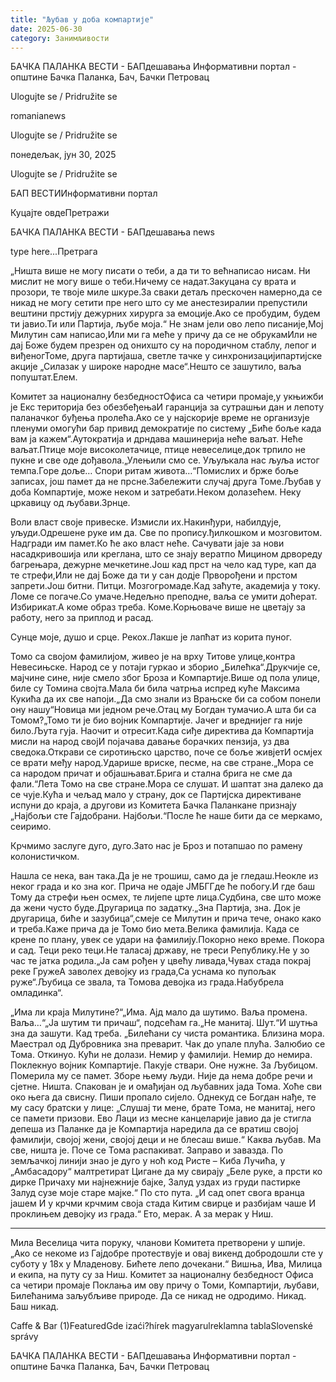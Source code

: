 ```yaml
---
title: "Љубав у доба компартије"
date: 2025-06-30
category: Занимљивости
---
```


БАЧКА ПАЛАНКА ВЕСТИ - БАПдешавања Информативни портал - општине Бачка Паланка, Бач, Бачки Петровац

Ulogujte se / Pridružite se

romanianews

Ulogujte se / Pridružite se

понедељак, јун 30, 2025

Ulogujte se / Pridružite se

БАП ВЕСТИИнформативни портал

Куцајте овдеПретражи

БАЧКА ПАЛАНКА ВЕСТИ - БАПдешавања news

type here...Претрага

„Ништа више не могу писати о теби, а да ти то већнаписао нисам. Ни мислит не могу више о теби.Ничему се надат.Закуцана су врата и прозори, те твоје миле шкуре.За сваки детаљ прескочен намерно,да се никад не могу сетити пре него што су ме анестезиралии препустили вештини прстију дежурних хирурга за емоције.Ако се пробудим, будем ти јавио.Ти или Партија, љубе моја.“
Не знам јели ово лепо писаније,Мој Милутин сам написао,Или ми га меће у причу да се не обрукамИли не дај Боже будем презрен од онихшто су на породичном стаблу, лепог и виђеногТоме, друга партијаша, светле тачке у синхронизацијипартијске акције „Силазак у широке народне масе“.Нешто се зашутило, ваља попуштат.Елем.

Комитет за националну безбедностОфиса са четири промаје,у укњижби је Екс територија без обезбеђењаИ гаранција за сутрашњи дан и лепоту паланачког буђења пролећа.Ако се у најскорије време не организује пленуми омогући бар привид демократије по систему
„Биће боље када вам ја кажем“.Аутократија и дрндава машинерија неће ваљат. Неће ваљат.Птице моје високолетачице, птице невеселице,док трпило не пукне и све оде дођавола.„Улењили смо се. Уљуљкала нас љуља истог темпа.Горе доље… Спори ритам живота…“Помислих и брже боље записах, још памет да не прсне.Забележити случај друга Томе.Љубав у доба Компартије, може неком и затребати.Неком долазећем. Неку цркавицу од љубави.Зрнце.

Воли власт своје привеске. Измисли их.Накинђури, набилдује, уљуди.Одрешене руке им да. Све по пропису.ђилкошком и мозговитом. Надгради им памет.Ко ће ако власт неће. Сачувати јаје за нови насадкривошија или креглана, што се знају вератпо Мицином дрвореду багрењара, дежурне мечкетине.Још кад прст на чело кад туре, кап да те стрефи,Или не дај Боже да ти у сан додје Прворођени и прстом запрети.Још битни. Питци. Мозгогромаде.Кад заћуте, академија у току. Ломе се погаче.Со умаче.Недељно преподне, ваља се умити доћерат. Избирикат.А коме образ треба. Коме.Корњоваче више не цветају за работу, него за приплод и расад.

Сунце моје, душо и срце. Рекох.Лакше је лапћат из корита пуног.

Томо са својом фамилијом, живео је на врху Титове улице,контра Невесињске. Народ се у потаји гуркао и зборио „Билећка“.Друкчије се, мајчине сине, није смело због Броза и Компартије.Више од пола улице, биле су Томина својта.Мала би била чатрња испред куће Максима Кукића да их све напоји.„Да смо знали из Врањске би са собом понели ону нашу“Новица ми једном рече.Отац му Богдан тумачио.А шта би са Томом?„Томо ти је био војник Компартије. Јачег и вреднијег га није било.Љута гуја. Наочит и отресит.Када сиђе директива да Компартија мисли на народ својИ појачава давање борачких пензија, уз два сведока.Открави се сиротињско царство, поче се боље живјетИ осмјех се врати међу народ.Ударише вриске, песме, на све стране.„Мора се са народом причат и објашњават.Брига и стална брига не сме да фали.“Лета Томо на све стране.Мора се слушат. И шаптат зна далеко да се чује.Кућа и чељад мало у страну, док се Партијска директиване испуни до краја, а другови из Комитета Бачка Паланкане признају „Најбољи сте Гајдобрани. Најбољи.“После ће наше бити да се меркамо, сеиримо.

Крчмимо заслуге дуго, дуго.Зато нас је Броз и потапшао по рамену колонистичком.

Нашла се нека, ван така.Да је не трошиш, само да је гледаш.Неокле из неког града и ко зна ког. Прича не одаје ЈМБГГде ће побогу.И где баш Тому да стрефи њен осмех, те лијепе црте лица.Судбина, све што може да жени чусто буде.Другарица по задатку.„Зна Партија, зна. Док је другарица, биће и зазубица“,смеје се Милутин и прича тече, онако како и треба.Каже прича да је Томо био мета.Велика фамилија. Када се крене по плану, увек се удари на фамилију.Покорно неко време. Покора и сад. Теци реко теци.Не таласај државу, не треси Републику.Не у зо час те јатка родила.„Ја сам рођен у цвећу ливада,Чувах стада покрај реке ГружеА заволех девојку из града,Са уснама ко пупољак руже“.Љубица се звала, та Томова девојка из града.Набубрела омладинка“.

„Има ли краја Милутине?“„Има. Ајд мало да шутимо. Ваља промена. Ваља…“„Ја шутим ти причаш“, подсећам га.„Не манитај. Шут.“И шутња зна да зашути. Кад треба.
„Билећани су чиста романтика. Близина мора.
Маестрал од Дубровника зна преварит. Чак до упале плућа.
Залюбио се Тома. Откинуо. Кући не долази.
Немир у фамилији. Немир до немира. Поклекнуо војник Компартије.
Пакује ствари. Оне нужне. За Љубицом. Померила му се памет.
Зборе њему људи. Није да нема добре речи и сјетне. Ништа.
Спакован је и омађијан од љубавних јада Тома.
Хоће сви око њега да свисну. Пиши пропало сијело.
Однекуд се Богдан нађе, те му сасу братски у лице:
„Слушај ти мене, брате Тома, не манитај, него се памети призови.
Ево Лаци из месне канцеларије јавио да је стигла депеша из Паланке
да је Компартија наредила да се вратиш својој фамилији, својој жени,
својој деци и не блесаш више.“
Каква љубав. Ма све, ништа је. Поче се Тома распакиват.
Заправо и завазда.
По земљачкој линији знао је дуго у ноћ код Ристе – Киба Лучића,
у „Амбасадору“ малтретират Цигане
да му свирају
„Беле руке, а прсти ко дирке
Причаху ми најнежније бајке,
Залуд уздах из груди пастирке
Залуд сузе моје старе мајке.“
По сто пута.
„И сад опет свога вранца јашем
И у крчми крчмим своја стада
Китим свирце и разбијам чаше
И проклињем девојку из града.“
Ето, мерак.
А за мерак у Ниш.
***
Мила Веселица чита поруку,
чланови Комитета претворени у шпије.
„Ако се некоме из Гајдобре протествује и овај викенд
добродошли сте у суботу у 18х у Младенову.
Бићете лепо дочекани.“
Вишња, Ива, Милица и екипа, на путу су за Ниш.
Комитет за националну безбедност Офиса са четири промаје
Поклања им ову причу о Томи, Компартији, љубави, Билећанима
заљубљиве природе.
Да се никад не одродимо. Никад. Баш никад.

Caffe & Bar (1)FeaturedGde izaći?hírek magyarulreklamna tablaSlovenské správy

БАЧКА ПАЛАНКА ВЕСТИ - БАПдешавања Информативни портал - општине Бачка Паланка, Бач, Бачки Петровац
